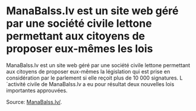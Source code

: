 # ManaBalss.lv est un site web géré par une société civile lettone permettant aux citoyens de proposer eux-mêmes les lois

ManaBalss.lv est un site web géré par une société civile lettone permettant aux citoyens de proposer eux-mêmes la législation qui est prise en considération par le parlement si elle reçoit plus de 10 000 signatures. L´activité civile de ManaBalss.lv a eu pour résultat deux nouvelles lois importantes approuvées.

Source: [ManaBalss.lv/](http://manabalss.lv/).
